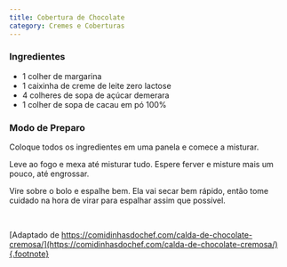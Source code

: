 ```yaml
---
title: Cobertura de Chocolate
category: Cremes e Coberturas
---
```


### Ingredientes

- 1 colher de margarina
- 1 caixinha de creme de leite zero lactose
- 4 colheres de sopa de açúcar demerara
- 1 colher de sopa de cacau em pó 100%

### Modo de Preparo

Coloque todos os ingredientes em uma panela e comece a misturar.

Leve ao fogo e mexa até misturar tudo. Espere ferver e misture mais um pouco, até engrossar.

Vire sobre o bolo e espalhe bem. Ela vai secar bem rápido, então tome cuidado na hora de virar para espalhar assim que possível.

<br />

[Adaptado de https://comidinhasdochef.com/calda-de-chocolate-cremosa/](https://comidinhasdochef.com/calda-de-chocolate-cremosa/){.footnote}